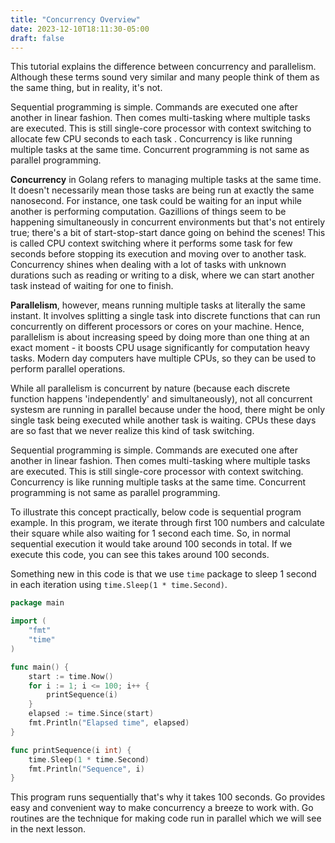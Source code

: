 ```yaml
---
title: "Concurrency Overview"
date: 2023-12-10T18:11:30-05:00
draft: false
---
```


This tutorial explains the difference between concurrency and parallelism. Although these terms sound very similar and many people think of them as the same thing, but in reality, it's not.

<!--more-->

Sequential programming is simple. Commands are executed one after another in linear fashion. Then comes multi-tasking where multiple tasks are executed. This is still single-core processor with context switching to allocate few CPU seconds to each task . Concurrency is like running multiple tasks at the same time. Concurrent programming is not same as parallel programming.

**Concurrency** in Golang refers to managing multiple tasks at the same time. It doesn't necessarily mean those tasks are being run at exactly the same nanosecond. For instance, one task could be waiting for an input while another is performing computation. Gazillions of things seem to be happening simultaneously in concurrent environments but that's not entirely true; there's a bit of start-stop-start dance going on behind the scenes! This is called CPU context switching where it performs some task for few seconds before stopping its execution and moving over to another task. Concurrency shines when dealing with a lot of tasks with unknown durations such as reading or writing to a disk, where we can start another task instead of waiting for one to finish. 

**Parallelism**, however, means running multiple tasks at literally the same instant. It involves splitting a single task into discrete functions that can run concurrently on different processors or cores on your machine. Hence, parallelism is about increasing speed by doing more than one thing at an exact moment - it boosts CPU usage significantly for computation heavy tasks. Modern day computers have multiple CPUs, so they can be used to perform parallel operations.

While all parallelism is concurrent by nature (because each discrete function happens 'independently' and simultaneously), not all concurrent systesm are running in parallel because under the hood, there might be only single task being executed while another task is waiting. CPUs these days are so fast that we never realize this kind of task switching.

Sequential programming is simple. Commands are executed one after another in linear fashion. Then comes multi-tasking where multiple tasks are executed. This is still single-core processor with context switching. Concurrency is like running multiple tasks at the same time. Concurrent programming is not same as parallel programming.

To illustrate this concept practically, below code is sequential program example. In this program, we iterate through first 100 numbers and calculate their square while also waiting for 1 second each time. So, in normal sequential execution it would take around 100 seconds in total. If we execute this code, you can see this takes around 100 seconds.

Something new in this code is that we use `time` package to sleep 1 second in each iteration using `time.Sleep(1 * time.Second)`.

```go
package main

import (
	"fmt"
	"time"
)

func main() {
	start := time.Now()
	for i := 1; i <= 100; i++ {
		printSequence(i)
	}
	elapsed := time.Since(start)
	fmt.Println("Elapsed time", elapsed)
}

func printSequence(i int) {
	time.Sleep(1 * time.Second)
	fmt.Println("Sequence", i)
}
```

This program runs sequentially that's why it takes 100 seconds. Go provides easy and convenient way to make concurrency a breeze to work with. Go routines are the technique for making code run in parallel which we will see in the next lesson.